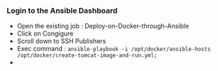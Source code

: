 ### Login to the Ansible Dashboard
* Open the existing job : Deploy-on-Docker-through-Ansible
* Click on Congigure
* Scroll down to SSH Publishers
* Exec command : ``` ansible-playbook -i /opt/docker/ansible-hosts /opt/docker/create-tomcat-image-and-run.yml; ```
* 
